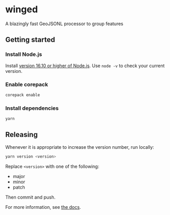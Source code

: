# winged

A blazingly fast GeoJSONL processor to group features

## Getting started

### Install Node.js

Install [version 16.10 or higher of Node.js](https://nodejs.org/en/download/). Use `node -v` to check your current version.

### Enable corepack

```sh
corepack enable
```

### Install dependencies

```sh
yarn
```

## Releasing

Whenever it is appropriate to increase the version number, run locally:

```sh
yarn version <version>
```

Replace `<version>` with one of the following:

- major
- minor
- patch

Then commit and push.

For more information, see [the docs](https://yarnpkg.com/cli/version).
